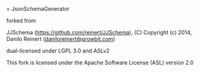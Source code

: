 = JsonSchemaGenerator

forked from

JJSchema (https://github.com/reinert/JJSchema), (C) Copyright (c) 2014, Danilo Reinert (daniloreinert@growbit.com)

dual-licensed under LGPL 3.0 and ASLv2

This fork is licensed under the Apache Software License (ASL) version 2.0





